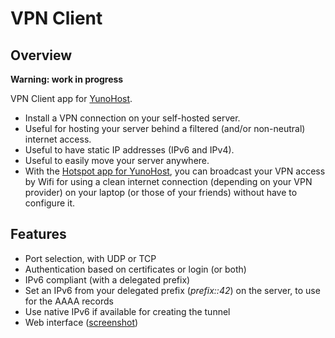 # VPN Client
## Overview

**Warning: work in progress**

VPN Client app for [YunoHost](http://yunohost.org/).

* Install a VPN connection on your self-hosted server.
* Useful for hosting your server behind a filtered (and/or non-neutral) internet access.
* Useful to have static IP addresses (IPv6 and IPv4).
* Useful to easily move your server anywhere.
* With the [Hotspot app for YunoHost](https://github.com/jvaubourg/hotspot_ynh), you can broadcast your VPN access by Wifi for using a clean internet connection (depending on your VPN provider) on your laptop (or those of your friends) without have to configure it.

## Features

* Port selection, with UDP or TCP
* Authentication based on certificates or login (or both)
* IPv6 compliant (with a delegated prefix)
* Set an IPv6 from your delegated prefix (*prefix::42*) on the server, to use for the AAAA records
* Use native IPv6 if available for creating the tunnel
* Web interface ([screenshot](https://raw.githubusercontent.com/jvaubourg/vpnclient_ynh/master/screenshot.png))
